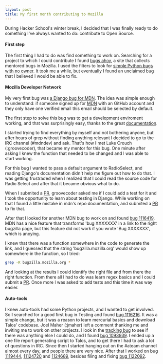```yaml
---
layout: post
title: My first month contributing to Mozilla
---
```


During Hacker School's winter break, I decided that I was finally ready to do something I've always wanted to do: contribute to Open Source. 

#### First step

The first thing I had to do was find something to work on. Searching for a project to which I could contribute I found [bugs ahoy](http://www.joshmatthews.net/bugsahoy/), a site that collects mentored bugs in Mozilla. I used the filters to look for [simple Python bugs with no owner](http://www.joshmatthews.net/bugsahoy/?py=1&unowned=1&simple=1). It took me a while, but eventually I found an unclaimed bug that I believed I would be able to fix.

#### Mozilla Developer Network

My very first bug was [a Django bug for MDN](https://bugzilla.mozilla.org/show_bug.cgi?id=1052195). The idea was simple enough to understand: if someone signed up for [MDN](https://developer.mozilla.org/en-US/) with an GitHub account and they only have one verified email this email should be selected by default.

The first step to solve this bug was to get a development enviroment working, and that was surprisingly easy, thanks to the great [documentation](http://kuma.readthedocs.org/en/latest/installation-vagrant.html).

I started trying to find everything by myself and not bothering anyone, but after hours of grep without finding anything relevant I decided to go to the IRC channel (#mdndev) and ask. That's how I met Luke Crouch (:groovecoder), that became my mentor for this bug. One minute after asking I knew the function that needed to be changed and I was able to start working. 

For this bug I wanted to pass a default argument to RadioSelect, and reading Django's documentation didn't help me figure out how to do that. I was getting frustraded when I realized that I could read the source code for Radio Select and after that it became obvious what to do. 

When I submited a [PR](https://github.com/mozilla/kuma/pull/2976), groovecoder asked me if I could add a test for it and I took the opportunity to learn about testing in Django. While working on that I found a little mistake in mdn's repo documentation, and submited a [PR](https://github.com/mozilla/kuma/pull/2977) to fix that. 

After that I looked for another MDN bug to work on and found [bug 1116419](https://bugzilla.mozilla.org/show_bug.cgi?id=1116419). MDN has a nice feature that transforms 'bug XXXXXXX' in a link to the right bugzilla page, but this feature did not work if you wrote 'Bug XXXXXXX', which is anoying.

I knew that there was a function somewhere in the code to generate the link, and I guessed that the string 'bugzilla.mozilla.org' would show up somewhere in the function, so I tried:

```bash
grep -R bugzilla.mozilla.org *
```

And looking at the results I could identify the right file and from there the right function. From there all I had to do was learn regex basics and I could submit a [PR](https://github.com/mozilla/kuma/pull/2982). Once more I was asked to add tests and this time it was way easier.

#### Auto-tools

I knew auto-tools had some Python projects, and I wanted to get involved. So I searched for a good first bug in Testing and found [bug 1116216](https://bugzilla.mozilla.org/show_bug.cgi?id=1116216). It was a simple change, but it was a reason to learn mercurial basics and download Talos' codebase. Joel Maher (:jmaher) left a comment thanking me and inviting me to work on other projects. I look in the [tracking bug](https://bugzilla.mozilla.org/show_bug.cgi?id=1088251) to see if there was anything else I could do, and I found [bug 1093939](https://bugzilla.mozilla.org/show_bug.cgi?id=1093939). I ended up a one file report generating script to Talos, and to get there I had to ask a lot of questions in IRC. Since then I started hanging out on the #ateam channel almost every day, and people there are very nice. After that I worked on bug [1119444](https://bugzilla.mozilla.org/show_bug.cgi?id=1119444), [11124720](https://bugzilla.mozilla.org/show_bug.cgi?id=1124720) and [1124689](https://bugzilla.mozilla.org/show_bug.cgi?id=1124689), besides filing and fixing [bug 1122092](https://bugzilla.mozilla.org/show_bug.cgi?id=1122092).
